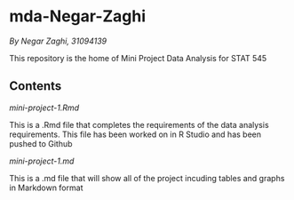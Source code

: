# mda-Negar-Zaghi
*By Negar Zaghi, 31094139*

This repository is the home of Mini Project Data Analysis for STAT 545

## Contents
_mini-project-1.Rmd_

This is a .Rmd file that completes the requirements of the data analysis requirements. This file has been worked on in R Studio and has been pushed to Github

_mini-project-1.md_

This is a .md file that will show all of the project incuding tables and graphs in Markdown format
